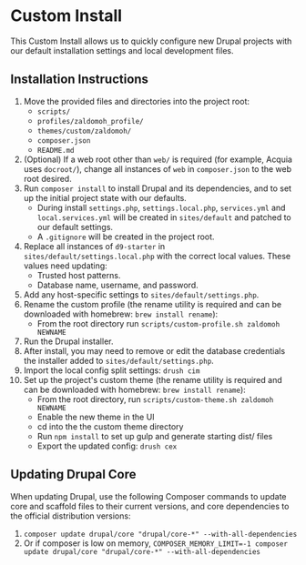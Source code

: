 # Custom Install

This Custom Install allows us to quickly configure new Drupal projects
with our default installation settings and local development files.

## Installation Instructions

1. Move the provided files and directories into the project root:
    * `scripts/`
    * `profiles/zaldomoh_profile/`
    * `themes/custom/zaldomoh/`
    * `composer.json`
    * `README.md`
2. (Optional) If a web root other than `web/` is required (for example,
  Acquia uses `docroot/`), change all instances of `web` in `composer.json` to
  the web root desired.
3. Run `composer install` to install Drupal and its dependencies, and to set up
  the initial project state with our defaults.
    * During install `settings.php`, `settings.local.php`, `services.yml` and
      `local.services.yml` will be created in `sites/default` and patched to
      our default settings.
    * A `.gitignore` will be created in the project root.
4. Replace all instances of `d9-starter` in
  `sites/default/settings.local.php` with the correct local values. These values
  need updating:
    * Trusted host patterns.
    * Database name, username, and password.
5. Add any host-specific settings to `sites/default/settings.php`.
6. Rename the custom profile (the rename utility is required and can be downloaded with homebrew: `brew install rename`):
    * From the root directory run `scripts/custom-profile.sh zaldomoh NEWNAME`
7. Run the Drupal installer.
8. After install, you may need to remove or edit the database credentials the installer added to
  `sites/default/settings.php`. 
9. Import the local config split settings: `drush cim`  
10. Set up the project's custom theme (the rename utility is required and can be downloaded with homebrew: `brew install rename`):
    * From the root directory, run `scripts/custom-theme.sh zaldomoh NEWNAME`
    * Enable the new theme in the UI
    * cd into the the custom theme directory
    * Run `npm install` to set up gulp and generate starting dist/ files
    * Export the updated config: `drush cex`
      
## Updating Drupal Core

When updating Drupal, use the following Composer commands to update core and
scaffold files to their current versions, and core dependencies to the official
distribution versions: 
1. `composer update drupal/core "drupal/core-*" --with-all-dependencies`
2. Or if composer is low on memory, `COMPOSER_MEMORY_LIMIT=-1 composer update drupal/core "drupal/core-*" --with-all-dependencies` 


